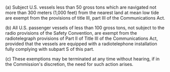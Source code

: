 (a) Subject U.S. vessels less than 50 gross tons which are navigated not more than 300 meters (1,000 feet) from the nearest land at mean low tide are exempt from the provisions of title III, part III of the Communications Act.

(b) All U.S. passenger vessels of less than 100 gross tons, not subject to the radio provisions of the Safety Convention, are exempt from the radiotelegraph provisions of Part II of Title III of the Communications Act, provided that the vessels are equipped with a radiotelephone installation fully complying with subpart S of this part.

(c) These exemptions may be terminated at any time without hearing, if in the Commission's discretion, the need for such action arises.

